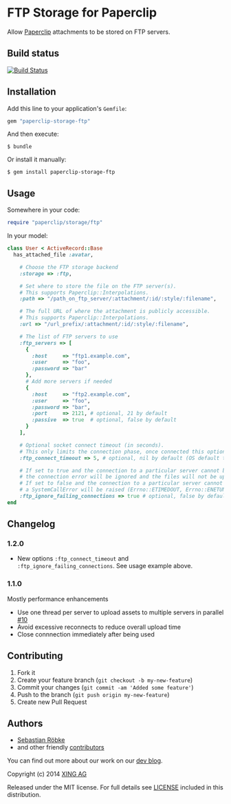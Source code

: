 # FTP Storage for Paperclip

Allow [Paperclip](https://github.com/thoughtbot/paperclip) attachments
to be stored on FTP servers.

## Build status

[![Build Status](https://secure.travis-ci.org/xing/paperclip-storage-ftp.png)](http://travis-ci.org/xing/paperclip-storage-ftp)

## Installation

Add this line to your application's `Gemfile`:

```ruby
gem "paperclip-storage-ftp"
```

And then execute:

    $ bundle

Or install it manually:

    $ gem install paperclip-storage-ftp

## Usage

Somewhere in your code:

```ruby
require "paperclip/storage/ftp"
```

In your model:

```ruby
class User < ActiveRecord::Base
  has_attached_file :avatar,

    # Choose the FTP storage backend
    :storage => :ftp,

    # Set where to store the file on the FTP server(s).
    # This supports Paperclip::Interpolations.
    :path => "/path_on_ftp_server/:attachment/:id/:style/:filename",

    # The full URL of where the attachment is publicly accessible.
    # This supports Paperclip::Interpolations.
    :url => "/url_prefix/:attachment/:id/:style/:filename",

    # The list of FTP servers to use
    :ftp_servers => [
      {
        :host     => "ftp1.example.com",
        :user     => "foo",
        :password => "bar"
      },
      # Add more servers if needed
      {
        :host     => "ftp2.example.com",
        :user     => "foo",
        :password => "bar",
        :port     => 2121, # optional, 21 by default
        :passive  => true  # optional, false by default
      }
    ],

    # Optional socket connect timeout (in seconds).
    # This only limits the connection phase, once connected this option is of no more use.
    :ftp_connect_timeout => 5, # optional, nil by default (OS default timeout)

    # If set to true and the connection to a particular server cannot be established,
    # the connection error will be ignored and the files will not be uploaded to that server.
    # If set to false and the connection to a particular server cannot be established,
    # a SystemCallError will be raised (Errno::ETIMEDOUT, Errno::ENETUNREACH, etc.).
    :ftp_ignore_failing_connections => true # optional, false by default
end
```

## Changelog

### 1.2.0

* New options `:ftp_connect_timeout` and `:ftp_ignore_failing_connections`. See usage example above.

### 1.1.0

Mostly performance enhancements

* Use one thread per server to upload assets to multiple servers in parallel [#10](https://github.com/xing/paperclip-storage-ftp/issues/10)
* Avoid excessive reconnects to reduce overall upload time
* Close connnection immediately after being used

## Contributing

1. Fork it
2. Create your feature branch (`git checkout -b my-new-feature`)
3. Commit your changes (`git commit -am 'Added some feature'`)
4. Push to the branch (`git push origin my-new-feature`)
5. Create new Pull Request

## Authors

* [Sebastian Röbke](https://github.com/boosty)
* and other friendly [contributors](https://github.com/xing/paperclip-storage-ftp/graphs/contributors)

You can find out more about our work on our [dev blog](http://devblog.xing.com).

Copyright (c) 2014 [XING AG](http://www.xing.com)

Released under the MIT license. For full details see [LICENSE](https://github.com/xing/paperclip-storage-ftp/blob/master/LICENSE)
included in this distribution.

